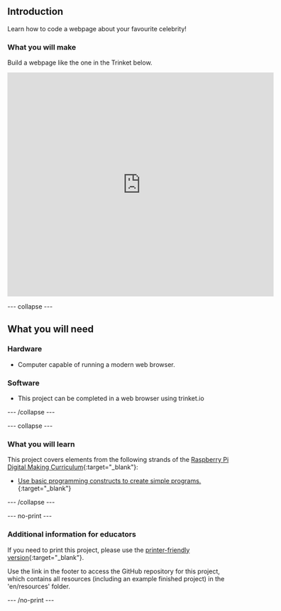 ## Introduction

Learn how to code a webpage about your favourite celebrity!

### What you will make

Build a webpage like the one in the Trinket below.

<div class="trinket">
  <iframe src="https://trinket.io/embed/html/4222be8f1f?outputOnly=true&start=result" width="600" height="505" frameborder="0" marginwidth="0" marginheight="0" allowfullscreen>
  </iframe>
</div>

--- collapse ---

## What you will need

### Hardware

+ Computer capable of running a modern web browser.

### Software

+ This project can be completed in a web browser using trinket.io

--- /collapse ---

--- collapse ---

### What you will learn

This project covers elements from the following strands of the [Raspberry Pi Digital Making Curriculum](http://rpf.io/curriculum){:target="_blank"}:

+ [Use basic programming constructs to create simple programs.](https://www.raspberrypi.org/curriculum/programming/creator){:target="_blank"}

--- /collapse ---

--- no-print ---

### Additional information for educators

If you need to print this project, please use the [printer-friendly version](https://projects.raspberrypi.org/en/projects/project-name/print){:target="_blank"}.

Use the link in the footer to access the GitHub repository for this project, which contains all resources (including an example finished project) in the 'en/resources' folder.

--- /no-print ---